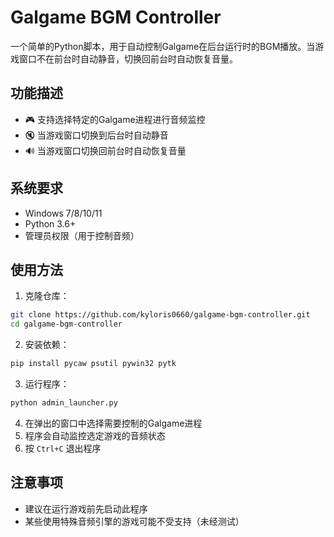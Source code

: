 # Galgame BGM Controller

一个简单的Python脚本，用于自动控制Galgame在后台运行时的BGM播放。当游戏窗口不在前台时自动静音，切换回前台时自动恢复音量。

## 功能描述

- 🎮 支持选择特定的Galgame进程进行音频监控
- 🔇 当游戏窗口切换到后台时自动静音
- 🔊 当游戏窗口切换回前台时自动恢复音量

## 系统要求

- Windows 7/8/10/11
- Python 3.6+
- 管理员权限（用于控制音频）

## 使用方法

1. 克隆仓库：
```bash
git clone https://github.com/kyloris0660/galgame-bgm-controller.git
cd galgame-bgm-controller
```

2. 安装依赖：
```bash
pip install pycaw psutil pywin32 pytk
```

3. 运行程序：
```bash
python admin_launcher.py
```

4. 在弹出的窗口中选择需要控制的Galgame进程
5. 程序会自动监控选定游戏的音频状态
6. 按 `Ctrl+C` 退出程序

## 注意事项

- 建议在运行游戏前先启动此程序
- 某些使用特殊音频引擎的游戏可能不受支持（未经测试）